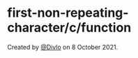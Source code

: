# first-non-repeating-character/c/function

Created by [@Divlo](https://github.com/Divlo) on 8 October 2021.
